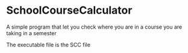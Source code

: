 # SchoolCourseCalculator
A simple program that let you check where you are in a course you are taking in a semester

The executable file is the SCC file
